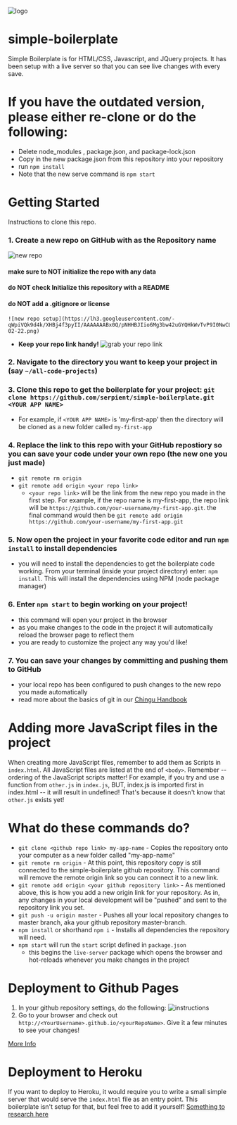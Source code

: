 ![logo](https://user-images.githubusercontent.com/29721784/52025031-c6891b00-24b7-11e9-8cac-4fa4d1dfd10d.png)

# simple-boilerplate
Simple Boilerplate is for HTML/CSS, Javascript, and JQuery projects. It has been setup with a live server so that you can see live changes with every save.

# If you have the outdated version, please either re-clone or do the following:
- Delete node_modules , package.json, and package-lock.json
- Copy in the new package.json from this repository into your repository
- run `npm install`
- Note that the new serve command is `npm start`

# Getting Started
Instructions to clone this repo.
### 1. Create a new repo on GitHub with <YOUR APP NAME> as the Repository name
  ![new repo](https://lh3.googleusercontent.com/-02ntnkIChJ8/XHBj2hn2fLI/AAAAAAABx0M/D-rqT9mPY0EJVsRSJBgAWOzdgDzaZrrewCL0BGAYYCw/h282/2019-02-22.png)
  #### **make sure to NOT initialize the repo with any data**
   #### **do NOT check** Initialize this repository with a README
   #### **do NOT** add a .gitignore or license
    ![new repo setup](https://lh3.googleusercontent.com/-qWpiVQk9d4k/XHBj4f3pyII/AAAAAAABx0Q/pNHHBJIio6Mg3bw42uGYQHkWvTvP9I0NwCL0BGAYYCw/h701/2019-02-22.png)
  - **Keep your repo link handy!**
  ![grab your repo link](https://lh3.googleusercontent.com/-G_Q3EAcuqkw/XHBj5okfwyI/AAAAAAABx0U/MqbNa0C_loUEn3XkA0uBjarSCUddb4qZwCL0BGAYYCw/h838/2019-02-22.png)
  
### 2. Navigate to the directory you want to keep your project in (say `~/all-code-projects`)

### 3. Clone this repo to get the boilerplate for your project: `git clone https://github.com/serpient/simple-boilerplate.git <YOUR APP NAME>`
  - For example, if `<YOUR APP NAME>` is 'my-first-app' then the directory will be cloned as a new folder called `my-first-app`
### 4. Replace the link to this repo with your GitHub repostiory so you can save your code under your own repo (the new one you just made)
  - `git remote rm origin`
  - `git remote add origin <your repo link>`
    - `<your repo link>` will be the link from the new repo you made in the first step. For example, if the repo name is my-first-app, the repo link will be `https://github.com/your-username/my-first-app.git`. the final command would then be `git remote add origin https://github.com/your-username/my-first-app.git`
### 5. Now open the project in your favorite code editor and run `npm install` to install dependencies
- you will need to install the dependencies to get the boilerplate code working. From your terminal (inside your project directory) enter: `npm install`. This will install the dependencies using NPM (node package manager)
### 6. Enter `npm start` to begin working on your project!
  - this command will open your project in the browser
  - as you make changes to the code in the project it will automatically reload the browser page to reflect them
  - you are ready to customize the project any way you'd like!
### 7. You can save your changes by committing and pushing them to GitHub
  - your local repo has been configured to push changes to the new repo you made automatically
  - read more about the basics of git in our [Chingu Handbook](https://chingu.gitbook.io/cohort/cohort-guide/preparing-for-the-cohort/actionable-items-to-do)

# Adding more JavaScript files in the project
When creating more JavaScript files, remember to add them as Scripts in `index.html`. All JavaScript files are listed at the end of `<body>`. Remember -- ordering of the JavaScript scripts matter! For example, if you try and use a function from `other.js` in `index.js`, BUT, index.js is imported first in index.html -- it will result in undefined! That's because it doesn't know that `other.js` exists yet!


# What do these commands do?
- `git clone <github repo link> my-app-name` - Copies the repository onto your computer as a new folder called "my-app-name"
- `git remote rm origin` - At this point, this repository copy is still connected to the simple-boilerplate github repository. This command will remove the remote origin link so you can connect it to a new link.
- `git remote add origin <your github repository link>` - As mentioned above, this is how you add a new origin link for your repository. As in, any changes in your local development will be "pushed" and sent to the repository link you set.
- `git push -u origin master` - Pushes all your local repository changes to master branch, aka your github repository master-branch.
- `npm install` or shorthand `npm i` - Installs all dependencies the repository will need. 
- `npm start` will run the `start` script defined in `package.json`
  - this begins the `live-server` package which opens the browser and hot-reloads whenever you make changes in the project

# Deployment to Github Pages
1. In your github repository settings, do the following:
![instructions](https://pages.github.com/images/source-setting@2x.png)
2. Go to your browser and check out `http://<YourUsername>.github.io/<yourRepoName>`. Give it a few minutes to see your changes!

[More Info](https://pages.github.com/)


# Deployment to Heroku
If you want to deploy to Heroku, it would require you to write a small simple server that would serve the `index.html` file as an entry point. This boilerplate isn't setup for that, but feel free to add it yourself!
[Something to research here](https://blog.teamtreehouse.com/deploy-static-site-heroku)

